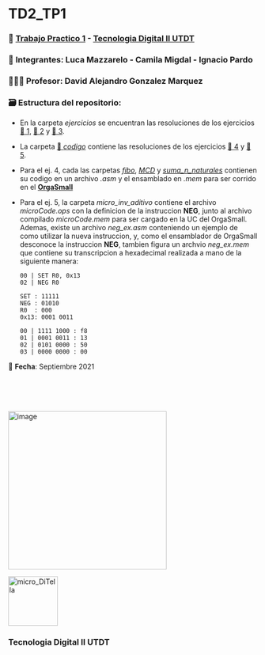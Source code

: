 # TD2_TP1

### 💾 [Trabajo Practico 1](https://github.com/IgnacioPardo/TD2_TP1/blob/main/Enunciado_TP1.pdf) - [Tecnologia Digital II UTDT](https://www.utdt.edu/ver_contenido.php?id_contenido=19866&id_item_menu=31534)

### 🧠 **Integrantes**: Luca Mazzarelo - Camila Migdal - Ignacio Pardo

### 👨🏻‍🏫 **Profesor**: David Alejandro Gonzalez Marquez

### 🗃 **Estructura del repositorio**:
  - En la carpeta *ejercicios* se encuentran las resoluciones de los ejercicios [📕 1](https://github.com/IgnacioPardo/TD2_TP1/blob/main/ejercicios/Ejercicio1.md), [📗 2](https://github.com/IgnacioPardo/TD2_TP1/blob/main/ejercicios/Ejercicio2.md) y [📘 3](https://github.com/IgnacioPardo/TD2_TP1/blob/main/ejercicios/Ejercicio3.md). 
  - La carpeta [💾 *codigo*](https://github.com/IgnacioPardo/TD2_TP1/tree/main/codigo) contiene las resoluciones de los ejercicios [📙 4](https://github.com/IgnacioPardo/TD2_TP1/tree/main/codigo/ej4) y [📓 5](https://github.com/IgnacioPardo/TD2_TP1/tree/main/codigo/ej5).
  - Para el ej. 4, cada las carpetas [_fibo_](https://github.com/IgnacioPardo/TD2_TP1/tree/main/codigo/ej4/fibo), [_MCD_](https://github.com/IgnacioPardo/TD2_TP1/tree/main/codigo/ej4/MCD) y [_suma_n_naturales_](https://github.com/IgnacioPardo/TD2_TP1/tree/main/codigo/ej4/suma_n_naturales) contienen su codigo en un archivo _.asm_ y el ensamblado en _.mem_ para ser corrido en el **[OrgaSmall](https://github.com/fokerman/microOrgaSmall)**
  - Para el ej. 5, la carpeta _micro_inv_aditivo_ contiene el archivo _microCode.ops_ con la definicion de la instruccion **NEG**, junto al archivo compilado _microCode.mem_ para ser cargado en la UC del OrgaSmall. Ademas, existe un archivo _neg_ex.asm_ conteniendo un ejemplo de como utilizar la nueva instruccion, y, como el ensamblador de OrgaSmall desconoce la instruccion **NEG**, tambien figura un archvio _neg_ex.mem_ que contiene su transcripcion a hexadecimal realizada a mano de la siguiente manera:
    
        00 | SET R0, 0x13
        02 | NEG R0
        
        SET : 11111 
        NEG : 01010
        R0  : 000 
        0x13: 0001 0011
        
        00 | 1111 1000 : f8
        01 | 0001 0011 : 13
        02 | 0101 0000 : 50
        03 | 0000 0000 : 00
        
 📅 **Fecha**: Septiembre 2021

<br/><br/><br/><br/><img width="320" alt="image" src="https://user-images.githubusercontent.com/65306107/132214435-95a390e4-9e3b-40cd-9b7b-04d14f8d19b8.png">

<img width="100" alt="micro_DiTella" src="https://user-images.githubusercontent.com/65306107/132214134-ac5df2b8-353e-46b2-9c6e-ab9f0429a767.png"> 

### Tecnologia Digital II UTDT
